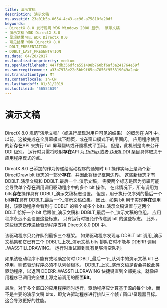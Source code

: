 ```yaml
---
title: 演示文稿
description: 演示文稿
ms.assetid: 23a01b5b-0654-4c43-ac96-a75810fa20df
keywords:
- DirectX 8.0 发行说明 WDK Windows 2000 显示、 演示文稿
- 演示文稿 WDK DirectX 8.0
- 呈现结果可见 WDK DirectX 8.0
- 可见结果 WDK DirectX 8.0
- DDLT_PRESENTATION
- DDBLT_LAST_PRESENTATION
ms.date: 04/20/2017
ms.localizationpriority: medium
ms.openlocfilehash: 447fdb356dfca551498b760bf6af3a241764e59f
ms.sourcegitcommit: a33b7978e22d5bb9f65ca7056f955319049a2e4c
ms.translationtype: MT
ms.contentlocale: zh-CN
ms.lasthandoff: 01/31/2019
ms.locfileid: "56554639"
---
```

# <a name="presentation"></a>演示文稿


## <span id="ddk_presentation_gg"></span><span id="DDK_PRESENTATION_GG"></span>


DirectX 8.0 规范"演示文稿"（或进行呈现对用户可见的结果） 的概念在 API 中。 以前，这被完成在全屏幕模式下翻页，或在窗口模式下的平面闪。 应用程序使用的新**存在**API 来执行 full 屏幕翻转或开窗模式平面闪。 但是，此机制是尚未公开 DDI 级别。 运行时只需将映射**存在**API 为[ *DdFlip* ](https://msdn.microsoft.com/library/windows/hardware/ff549306)或者[ *DdBlt* ](https://msdn.microsoft.com/library/windows/hardware/ff549205) DDI 条目具体取决于应用程序模式的点。

DirectX 8.0 已添加的作为传递给驱动程序的通知时 blt 操作实际上是两个新 DirectDraw blt 标志的一部分**存在**，并因此将标记框架边界。 这些新标志才有 DDBLT\_演示文稿和 DDBLT\_最后一个\_演示文稿。 需要两个标志是因为剪辑可能会导致单个**存在**调用调用驱动程序中的多个 blt 操作。 在此情况下，所有调用为 blts**存在**操作具有 DDBLT\_演示文稿标志设置。 但是，用于执行仅序列的最后一个 blt**存在**具有 DDBLT\_最后一个\_演示文稿位集。 因此，如果 blt 用于实现**存在**调用时，该驱动程序会看到与 DDBLT 的零个或多个 blts\_演示文稿设置与这两个 DDLT 恰好一个 blt 后跟位\_演示文稿和 DDBLT\_最后一个\_演示文稿的位组。 应用程序永远不会设置这些标志。 只有运行时被允许传递到 blt 的这些标志。 此外，这些标志仅传递给驱动程序支持 DirectX 8.0 DDI 中。

该驱动程序只允许队列最多三个框架。 如果驱动程序发现与 DDBLT blt 调用\_演示文稿集和它已有三个 DDBLT\_上次\_演示文稿 blts 排队它时不能与 DDERR 调用\_WASSTILLDRAWING。 运行时重试直到具有足够清空队列。

如果该驱动程序不能有效地确定何时 DDBLT\_最后一个\_队列中的演示文稿 blt 已停用，则该驱动程序必须不队列帧根本。 DDBLT\_上次\_演示文稿是否会导致此类驱动程序，以返回 DDERR\_WASSTILLDRAWING 快捷键直到全部完成，就像应用程序已调用完全**锁**上源之前调用的图面**Blt**。

最后，对于多个窗口的应用程序同时运行，驱动程序应计算基于源的每个 blt，而不是主要的演示文稿 blts，即允许驱动程序进行排队三个帧 / 窗口/呈现器目标。 这会导致更好的性能。

 

 





